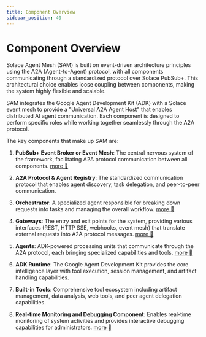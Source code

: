 ```yaml
---
title: Component Overview
sidebar_position: 40
---
```


# Component Overview

Solace Agent Mesh (SAM) is built on event-driven architecture principles using the A2A (Agent-to-Agent) protocol, with all components communicating through a standardized protocol over Solace PubSub+. This architectural choice enables loose coupling between components, making the system highly flexible and scalable.

SAM integrates the Google Agent Development Kit (ADK) with a Solace event mesh to provide a "Universal A2A Agent Host" that enables distributed AI agent communication. Each component is designed to perform specific roles while working together seamlessly through the A2A protocol.

The key components that make up SAM are:

1. **PubSub+ Event Broker or Event Mesh**: The central nervous system of the framework, facilitating A2A protocol communication between all components. [more 🔗](https://solace.com/products/event-broker/)

2. **A2A Protocol & Agent Registry**: The standardized communication protocol that enables agent discovery, task delegation, and peer-to-peer communication.

3. **Orchestrator**: A specialized agent responsible for breaking down requests into tasks and managing the overall workflow. [more 🔗](../concepts/orchestrator.md)

4. **Gateways**: The entry and exit points for the system, providing various interfaces (REST, HTTP SSE, webhooks, event mesh) that translate external requests into A2A protocol messages. [more 🔗](../concepts/gateways.md)

5. **Agents**: ADK-powered processing units that communicate through the A2A protocol, each bringing specialized capabilities and tools. [more 🔗](../concepts/agents.md)

6. **ADK Runtime**: The Google Agent Development Kit provides the core intelligence layer with tool execution, session management, and artifact handling capabilities.

8. **Built-in Tools**: Comprehensive tool ecosystem including artifact management, data analysis, web tools, and peer agent delegation capabilities.

9.  **Real-time Monitoring and Debugging Component**: Enables real-time monitoring of system activities and provides interactive debugging capabilities for administrators. [more 🔗](../deployment/observability.md)
